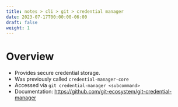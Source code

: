 ```yaml
---
title: notes > cli > git > credential manager
date: 2023-07-17T00:00:00-06:00
draft: false
weight: 1
---
```


# Overview
- Provides secure credential storage.
- Was previously called `credential-manager-core`
- Accessed via `git credential-manager <subcommand>`
- Documentation: https://github.com/git-ecosystem/git-credential-manager
